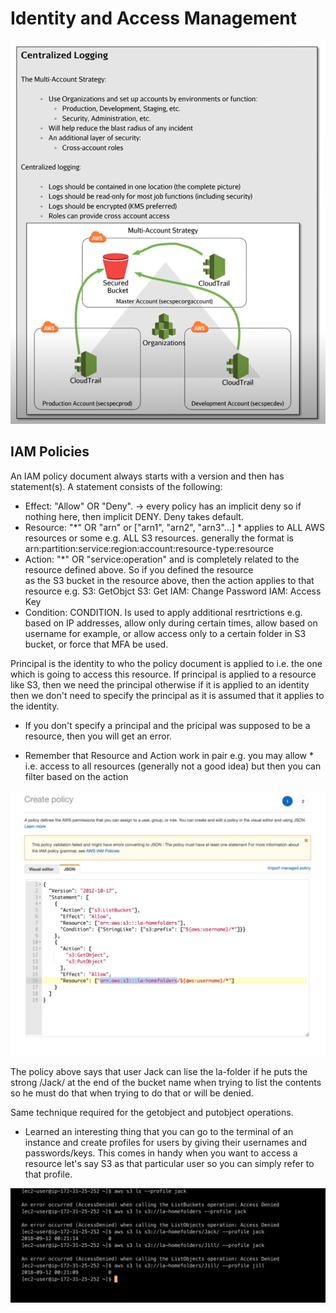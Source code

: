 # Identity and Access Management

![stack Overflow](https://github.com/uashraf1981/AWS/blob/master/Security/centralizedlogging.png)

IAM Policies
------------
An IAM policy document always starts with a version and then has statement(s). A statement consists of the following:

- Effect: "Allow" OR "Deny". -> every policy has an implicit deny so if nothing here, then implicit DENY. Deny takes default.
- Resource: "*" OR "arn" or ["arn1", "arn2", "arn3"...] * applies to ALL AWS resources or some e.g. ALL S3 resources.
                             generally the format is arn:partition:service:region:account:resource-type:resource
- Action: "*" OR "service:operation" and is completely related to the resource defined above. So if you defined the resource  
                  as the S3 bucket in the resource above, then the action applies to that resource e.g.
                  S3: GetObjct
                  S3: Get
                  IAM: Change Password
                  IAM: Access Key
- Condition: CONDITION.  Is used to apply additional resrtrictions e.g. based on IP addresses, allow only during certain times, allow based on username for example, or allow access only to a certain folder in S3 bucket, or force that MFA be used.

Principal is the identity to who the policy document is applied to i.e. the one which is going to access this resource. If principal is applied to a resource like S3, then we need the principal otherwise if it is applied to an identity then we don't need to specify the principal as it is assumed that it applies to the identity.

* If you don't specify a principal and the pricipal was supposed to be a resource, then you will get an error.

* Remember that Resource and Action work in pair e.g. you may allow * i.e. access to all resources (generally not a good idea) but then you can filter based on the action 

![stack Overflow](https://github.com/uashraf1981/AWS/blob/master/Security/policy.png)

The policy above says that user Jack can lise the la-folder if he puts the strong /Jack/ at the end of the bucket name when trying to list the contents so he must do that when trying to do that or will be denied.

Same technique required for the getobject and putobject operations.

* Learned an interesting thing that you can go to the terminal of an instance and create profiles for users by giving their usernames and passwords/keys. This comes in handy when you want to access a resource let's say S3 as that particular user so you can simply refer to that profile.

![stack Overflow](https://github.com/uashraf1981/AWS/blob/master/Security/terminal.png)
